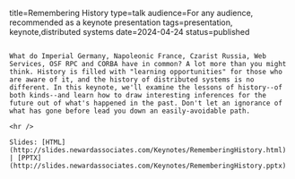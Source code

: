 title=Remembering History
type=talk
audience=For any audience, recommended as a keynote presentation
tags=presentation, keynote,distributed systems
date=2024-04-24
status=published
~~~~~~

What do Imperial Germany, Napoleonic France, Czarist Russia, Web Services, OSF RPC and CORBA have in common? A lot more than you might think. History is filled with "learning opportunities" for those who are aware of it, and the history of distributed systems is no different. In this keynote, we'll examine the lessons of history--of both kinds--and learn how to draw interesting inferences for the future out of what's happened in the past. Don't let an ignorance of what has gone before lead you down an easily-avoidable path.
    
<hr />

Slides: [HTML](http://slides.newardassociates.com/Keynotes/RememberingHistory.html) | [PPTX](http://slides.newardassociates.com/Keynotes/RememberingHistory.pptx)
